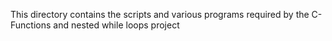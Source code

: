 This directory contains the scripts and various programs required by the C-Functions and nested while loops project
